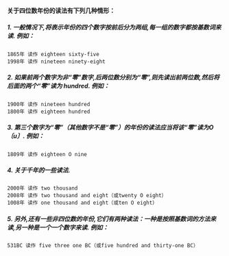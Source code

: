 #### 关于四位数年份的读法有下列几种情形：
##### 1. 一般情况下,将表示年份的四个数字按前后分为两组,每一组的数字都按基数词来读. 例如：
```
1865年 读作 eighteen sixty-five
1998年 读作 nineteen ninety-eight
```
##### 2. 如果前两个数字为非“零”数字,后两位数分别为“零”,则先读出前两位数,然后将后面的两个“零”读为 hundred. 例如：
```
1900年 读作 nineteen hundred
1800年 读作 eighteen hundred
```
##### 3. 第三个数字为“零”（其他数字不是“零”）的年份的读法应当将该“零”读为O〔u〕. 例如：
```
1809年 读作 eighteen O nine
```
##### 4. 关于千年的一些读法.
```
2000年 读作 two thousand
2008年 读作 two thousand and eight（或twenty O eight）
1008年 读作 one thousand and eight（或ten O eight）
```
##### 5. 另外,还有一些非四位数的年份,它们有两种读法：一种是按照基数词的方法来读,另一种是一个一个数字来读. 例如：
```
531BC 读作 five three one BC（或five hundred and thirty-one BC）
```
